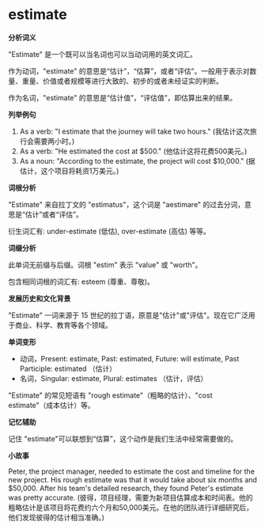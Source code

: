 # estimate

**分析词义**

  

"Estimate" 是一个既可以当名词也可以当动词用的英文词汇。

  

作为动词，"estimate" 的意思是“估计”，“估算”，或者“评估”。一般用于表示对数量、重量、价值或者规模等进行大致的、初步的或者未经证实的判断。

  

作为名词，"estimate" 的意思是“估计值”，“评估值”，即估算出来的结果。

  

**列举例句**

  

1.  As a verb: "I estimate that the journey will take two hours." (我估计这次旅行会需要两小时。)
2.  As a verb: "He estimated the cost at $500." (他估计这将花费500美元。)
3.  As a noun: "According to the estimate, the project will cost $10,000." (据估计，这个项目将耗资1万美元。)

  

**词根分析**

  

"Estimate" 来自拉丁文的 "estimatus"，这个词是 "aestimare" 的过去分词，意思是“估计”或者“评估”。

  

衍生词汇有: under-estimate (低估), over-estimate (高估) 等等。

  

**词缀分析**

  

此单词无前缀与后缀。词根 "estim" 表示 "value" 或 "worth"。

  

包含相同词根的词汇有: esteem (尊重、尊敬)。

  

**发展历史和文化背景**

  

"Estimate" 一词来源于 15 世纪的拉丁语，原意是"估计"或"评估"。现在它广泛用于商业、科学、教育等各个领域。

  

**单词变形**

  

*   动词，Present: estimate, Past: estimated, Future: will estimate, Past Participle: estimated （估计）
*   名词，Singular: estimate, Plural: estimates （估计，评估）

  

"Estimate" 的常见短语有 "rough estimate"（粗略的估计）、"cost estimate"（成本估计）等。

  

**记忆辅助**

  

记住 "estimate"可以联想到“估算”，这个动作是我们生活中经常需要做的。

  

**小故事**

  

Peter, the project manager, needed to estimate the cost and timeline for the new project. His rough estimate was that it would take about six months and $50,000. After his team's detailed research, they found Peter's estimate was pretty accurate. (彼得，项目经理，需要为新项目估算成本和时间表。他的粗略估计是该项目将花费约六个月和50,000美元。在他的团队进行详细研究后，他们发现彼得的估计相当准确。)
